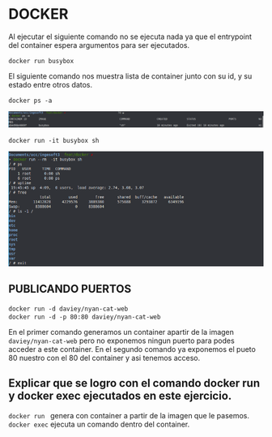 # DOCKER 

Al ejecutar el siguiente comando no se ejecuta nada ya que el entrypoint del container espera argumentos para ser ejecutados.

``` 
docker run busybox

```


El siguiente comando nos muestra lista de container junto con su id, y su estado entre otros datos.
``` 
docker ps -a

```

![docker ps](assets/docker_ps.png)

```
docker run -it busybox sh
```

![Interactive](assets/interactive.png)


## PUBLICANDO PUERTOS

```
docker run -d daviey/nyan-cat-web
docker run -d -p 80:80 daviey/nyan-cat-web
```
En el primer comando generamos un container apartir de la imagen ```daviey/nyan-cat-web``` pero no exponemos ningun puerto para podes acceder a este container. En el segundo comando ya exponemos el pueto 80 nuestro con el 80 del container y asi tenemos acceso.


## Explicar que se logro con el comando docker run y docker exec ejecutados en este ejercicio.

```docker run ``` genera con container a partir de la imagen que le pasemos. ```docker exec```  ejecuta un comando dentro del container.
